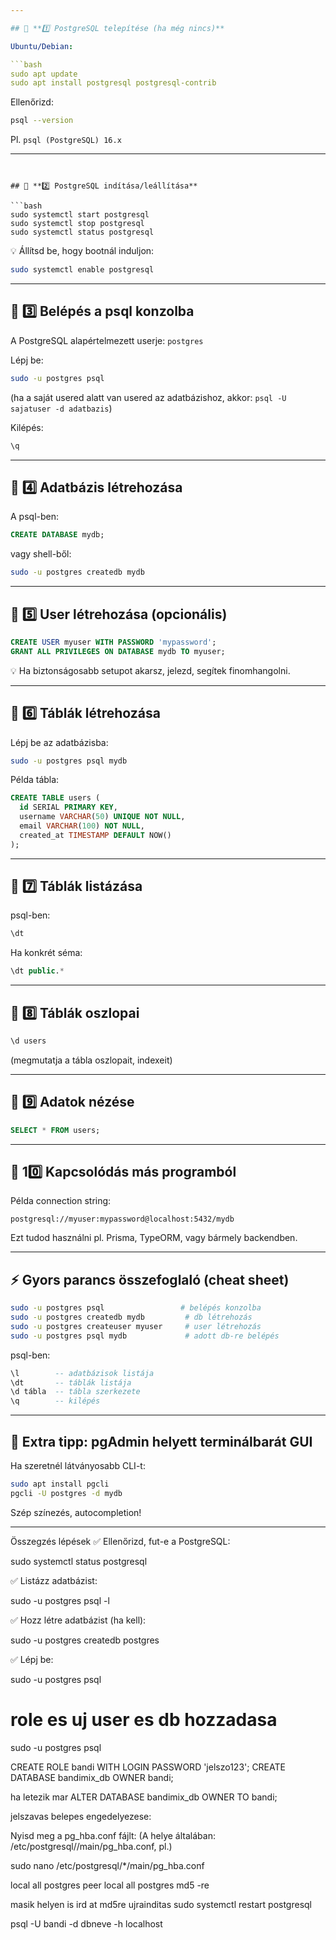 ```yaml
---

## 🌱 **1️⃣ PostgreSQL telepítése (ha még nincs)**

Ubuntu/Debian:

```bash
sudo apt update
sudo apt install postgresql postgresql-contrib
```

Ellenőrizd:

```bash
psql --version
```

Pl. `psql (PostgreSQL) 16.x`

---
```


## 🌱 **2️⃣ PostgreSQL indítása/leállítása**

```bash
sudo systemctl start postgresql
sudo systemctl stop postgresql
sudo systemctl status postgresql
```

💡 Állítsd be, hogy bootnál induljon:

```bash
sudo systemctl enable postgresql
```

---

## 🌱 **3️⃣ Belépés a psql konzolba**

A PostgreSQL alapértelmezett userje: `postgres`

Lépj be:

```bash
sudo -u postgres psql
```

(ha a saját usered alatt van usered az adatbázishoz, akkor: `psql -U sajatuser -d adatbazis`)

Kilépés:

```bash
\q
```

---

## 🌱 **4️⃣ Adatbázis létrehozása**

A psql-ben:

```sql
CREATE DATABASE mydb;
```

vagy shell-ből:

```bash
sudo -u postgres createdb mydb
```

---

## 🌱 **5️⃣ User létrehozása (opcionális)**

```sql
CREATE USER myuser WITH PASSWORD 'mypassword';
GRANT ALL PRIVILEGES ON DATABASE mydb TO myuser;
```

💡 Ha biztonságosabb setupot akarsz, jelezd, segítek finomhangolni.

---

## 🌱 **6️⃣ Táblák létrehozása**

Lépj be az adatbázisba:

```bash
sudo -u postgres psql mydb
```

Példa tábla:

```sql
CREATE TABLE users (
  id SERIAL PRIMARY KEY,
  username VARCHAR(50) UNIQUE NOT NULL,
  email VARCHAR(100) NOT NULL,
  created_at TIMESTAMP DEFAULT NOW()
);
```

---

## 🌱 **7️⃣ Táblák listázása**

psql-ben:

```sql
\dt
```

Ha konkrét séma:

```sql
\dt public.*
```

---

## 🌱 **8️⃣ Táblák oszlopai**

```sql
\d users
```

(megmutatja a tábla oszlopait, indexeit)

---

## 🌱 **9️⃣ Adatok nézése**

```sql
SELECT * FROM users;
```

---

## 🌱 **10️⃣ Kapcsolódás más programból**

Példa connection string:

```
postgresql://myuser:mypassword@localhost:5432/mydb
```

Ezt tudod használni pl. Prisma, TypeORM, vagy bármely backendben.

---

## ⚡ **Gyors parancs összefoglaló (cheat sheet)**

```bash
sudo -u postgres psql                 # belépés konzolba
sudo -u postgres createdb mydb         # db létrehozás
sudo -u postgres createuser myuser     # user létrehozás
sudo -u postgres psql mydb             # adott db-re belépés
```

psql-ben:

```sql
\l        -- adatbázisok listája
\dt       -- táblák listája
\d tábla  -- tábla szerkezete
\q        -- kilépés
```

---

## 🌟 **Extra tipp: pgAdmin helyett terminálbarát GUI**

Ha szeretnél látványosabb CLI-t:

```bash
sudo apt install pgcli
pgcli -U postgres -d mydb
```

Szép színezés, autocompletion!

---

Összegzés lépések
✅ Ellenőrizd, fut-e a PostgreSQL:

sudo systemctl status postgresql

✅ Listázz adatbázist:

sudo -u postgres psql -l

✅ Hozz létre adatbázist (ha kell):

sudo -u postgres createdb postgres

✅ Lépj be:

sudo -u postgres psql

# role es uj user es db hozzadasa

sudo -u postgres psql

CREATE ROLE bandi WITH LOGIN PASSWORD 'jelszo123';
CREATE DATABASE bandimix_db OWNER bandi;

ha letezik mar
ALTER DATABASE bandimix_db OWNER TO bandi;

jelszavas belepes engedelyezese:

Nyisd meg a pg_hba.conf fájlt:
(A helye általában: /etc/postgresql/<version>/main/pg_hba.conf, pl.)

sudo nano /etc/postgresql/*/main/pg_hba.conf

local   all             postgres                                peer
local    all             postgres                                md5 -re

masik helyen is ird at md5re
ujrainditas
sudo systemctl restart postgresql

psql -U bandi -d dbneve -h localhost
